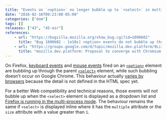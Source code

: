 ```yaml
---
title: "Events on `<option>` no longer bubble up to `<select>` in multi-process Firefox"
date: "2016-02-16T09:23:00-05:00"
categories: ["dom"]
tags: []
releases: ["43", "45-esr"]
references:
    - url: "https://bugzilla.mozilla.org/show_bug.cgi?id=1090602"
      title: "Bug 1090602 - [e10s] <option> events do not bubble up through parent <select>"
    - url: "https://groups.google.com/d/topic/mozilla.dev.platform/9Li1-qBaM88/discussion"
      title: "mozilla.dev.platform: Proposal to converge with Chromium / Blink for not firing events on <option>’s from <select> dropdowns"
---
```

On Firefox, [keyboard events](https://developer.mozilla.org/docs/Web/API/KeyboardEvent) and [mouse events](https://developer.mozilla.org/docs/Web/API/MouseEvent) fired on an [`<option>`](https://developer.mozilla.org/docs/Web/HTML/Element/option) element are bubbling up through the parent [`<select>`](https://developer.mozilla.org/docs/Web/HTML/Element/select) element, while such bubbling doesn't occur on Google Chrome. This behaviour actually [varies by browsers](https://bugzilla.mozilla.org/show_bug.cgi?id=1090602#c27) because the detail is not defined in the HTML spec yet.

For a better Web compatibility and technical reasons, those events will not bubble up when the `<select>` element is displayed as a dropdown list and [Firefox is running in the multi-process mode](https://www.fxsitecompat.dev/en-CA/docs/2015/multi-process-is-enabled-by-default-on-the-developer-edition/). The behaviour remains the same if `<select>` is displayed inline where it has the `multiple` attribute or the `size` attribute with a value greater than `1`.
